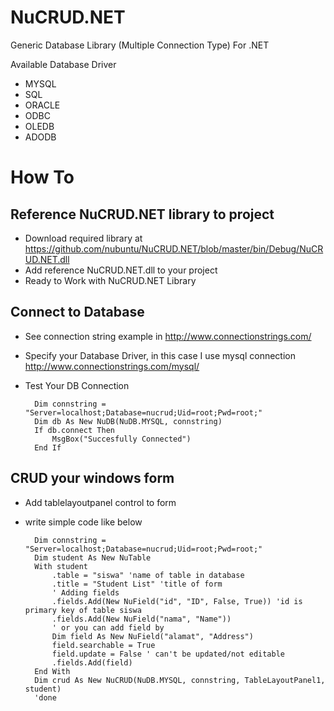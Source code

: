 NuCRUD.NET
==========

Generic Database Library (Multiple Connection Type) For .NET

Available Database Driver
- MYSQL
- SQL
- ORACLE
- ODBC
- OLEDB
- ADODB

# How To #

## Reference NuCRUD.NET library to project ##
- Download required library at https://github.com/nubuntu/NuCRUD.NET/blob/master/bin/Debug/NuCRUD.NET.dll
- Add reference NuCRUD.NET.dll to your project
- Ready to Work with NuCRUD.NET Library

## Connect to Database ##

- See connection string example in http://www.connectionstrings.com/
- Specify your Database Driver, in this case I use mysql connection http://www.connectionstrings.com/mysql/
- Test Your DB Connection

        Dim connstring = "Server=localhost;Database=nucrud;Uid=root;Pwd=root;"
        Dim db As New NuDB(NuDB.MYSQL, connstring)
        If db.connect Then
            MsgBox("Succesfully Connected")
        End If

## CRUD your windows form ##
- Add tablelayoutpanel control to form
- write simple code like below

        Dim connstring = "Server=localhost;Database=nucrud;Uid=root;Pwd=root;"
        Dim student As New NuTable
        With student
            .table = "siswa" 'name of table in database
            .title = "Student List" 'title of form
            ' Adding fields
            .fields.Add(New NuField("id", "ID", False, True)) 'id is primary key of table siswa
            .fields.Add(New NuField("nama", "Name"))
            ' or you can add field by
            Dim field As New NuField("alamat", "Address")
            field.searchable = True
            field.update = False ' can't be updated/not editable
            .fields.Add(field)
        End With
        Dim crud As New NuCRUD(NuDB.MYSQL, connstring, TableLayoutPanel1, student)
        'done
